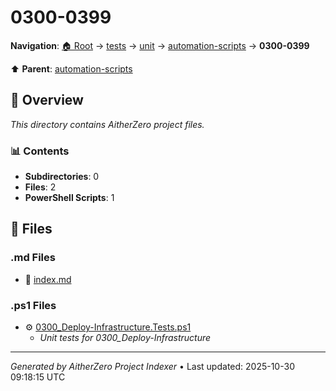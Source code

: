 # 0300-0399

**Navigation**: [🏠 Root](../../../../index.md) → [tests](../../../index.md) → [unit](../../index.md) → [automation-scripts](../index.md) → **0300-0399**

⬆️ **Parent**: [automation-scripts](../index.md)

## 📖 Overview

*This directory contains AitherZero project files.*

### 📊 Contents

- **Subdirectories**: 0
- **Files**: 2
- **PowerShell Scripts**: 1

## 📄 Files

### .md Files

- 📝 [index.md](./index.md)

### .ps1 Files

- ⚙️ [0300_Deploy-Infrastructure.Tests.ps1](./0300_Deploy-Infrastructure.Tests.ps1)
  - *Unit tests for 0300_Deploy-Infrastructure*

---

*Generated by AitherZero Project Indexer* • Last updated: 2025-10-30 09:18:15 UTC

